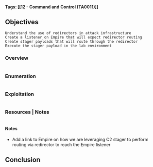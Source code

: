#### Tags: [[12 - Command and Control (TA0011)]]
## Objectives

    Understand the use of redirectors in attack infrastructure
    Create a listener on Empire that will expect redirector routing
    Create stager payloads that will route through the redirector
    Execute the stager payload in the lab environment

### Overview

```markdown
```
### Enumeration 

```markdown
```

### Exploitation 

```markdown
```

### Resources | Notes

```markdown
```

#### Notes
- Add a link to Empire on how we are leveraging C2 stager to perform routing via redirector to reach the Empire listener

## Conclusion
